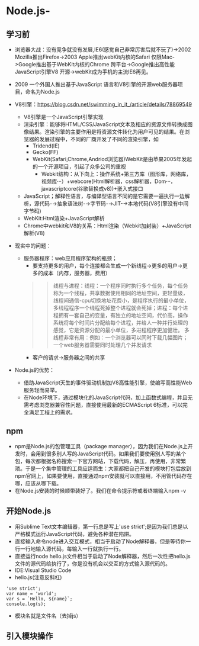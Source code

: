 # Node.js-
## 学习前
* 浏览器大战：没有竞争就没有发展,IE6(感觉自己非常厉害后就不玩了)->2002 Mozilla推出Firefox->2003 Apple推出webKit内核的Safari 仅限Mac->Google推出基于WebKit内核的Chrome 跨平台->Google推出高性能JavaScript引擎V8 开源->webKit成为手机的主流IE6再见。
* 2009 一个外国人推出基于JavaScript 语言和V8引擎的开源web服务器项目，命名为Node.js
* V8引擎：https://blog.csdn.net/swimming_in_it_/article/details/78869549
  * V8引擎是一个JavaScript引擎实现
  * 渲染引擎：能够将HTML/CSS/JavaScript文本及相应的资源文件转换成图像结果。渲染引擎的主要作用是将资源文件转化为用户可见的结果。在浏览器的发展过程中，不同的厂商开发了不同的渲染引擎，如
    * Tridend(IE)
    * Gecko(FF)
    * WebKit(Safari,Chrome,Andriod浏览器)WebKit是由苹果2005年发起的一个开源项目，引起了众多公司的重视
      * Webkit结构：从下向上：操作系统+第三方库（图形库，网络库，视频库···）+webcore(Html解析器，css解析器，Dom···，javascriptcore(谷歌替换成v8))+嵌入式接口
  * JavaScript；解释性语言，与编译型语言不同的是它需要一遍执行一边解析，源代码-→抽象语法树-→字节码-→JIT-→本地代码(V8引擎没有中间字节码)
  * WebKit:Html渲染+JavaScript解析
  * Chrome中webkit和V8的关系：Html渲染（Webkit加封装）+JavaScript解析(V8)
* 现实中的问题：
  * 服务器程序：web应用程序架构的瓶颈；
    * 要支持更多的用户，每个连接都会生成一个新线程->更多的用户->更多的成本（内存，服务器，费用）
    >> 线程与进程：线程：一个程序同时执行多个任务，每个任务称为一个线程，共享数据使用相同的地址空间，更轻量级，线程间通信-cpu切换地址花费小，是程序执行的最小单位，多线程程序一个线程死掉整个进程就会死掉；进程：每个进程拥有一套自己的变量，有独立的地址空间，代价高，操作系统将每个时间片分配给每个进程，并给人一种并行处理的感觉，它是资源分配的最小单位，多进程程序更加健壮。
    >> 多线程非常有用：例如：一个浏览器可以同时下载几幅图片；一个web服务器需要同时处理几个并发请求
    * 客户的请求->服务器之间的共享
    
* Node.js的优势：
  * 借助JavaScript天生的事件驱动机制加V8高性能引擎，使编写高性能Web服务轻而易举。
  * 在Node环境下，通过模块化的JavaScript代码，加上函数式编程，并且无需考虑浏览器兼容性问题，直接使用最新的ECMAScript 6标准，可以完全满足工程上的需求。
## npm
* npm是Node.js的包管理工具（package manager），因为我们在Node.js上开发时，会用到很多别人写的JavaScript代码。如果我们要使用别人写的某个包，每次都根据名称搜索一下官方网站，下载代码，解压，再使用，非常繁琐。于是一个集中管理的工具应运而生：大家都把自己开发的模块打包后放到npm官网上，如果要使用，直接通过npm安装就可以直接用，不用管代码存在哪，应该从哪下载。
* 在Node.js安装的时候顺带装好了。我们在命令提示符或者终端输入npm -v
## 开始Node.js
* 用Sublime Text文本编辑器，第一行总是写上'use strict';是因为我们总是以严格模式运行JavaScript代码，避免各种潜在陷阱。
* 直接输入命令node进入交互模式，相当于启动了Node解释器，但是等待你一行一行地输入源代码，每输入一行就执行一行。
* 直接运行node hello.js文件相当于启动了Node解释器，然后一次性把hello.js文件的源代码给执行了，你是没有机会以交互的方式输入源代码的。
* IDE:Visual Studio Code
* hello.js(注意反斜杠)
```(javascript)
'use strict';
var name = 'world';
var s = `Hello, ${name}`;
console.log(s);
```
* 模块名就是文件名（去掉js）
## 引入模块操作

